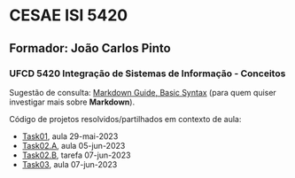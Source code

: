 # CESAE ISI 5420 
 
## Formador: João Carlos Pinto
 
### UFCD 5420 Integração de Sistemas de Informação - Conceitos 
 

Sugestão de consulta: [Markdown Guide, Basic Syntax](https://www.markdownguide.org/basic-syntax) (para quem quiser investigar mais sobre **Markdown**).
 
Código de projetos resolvidos/partilhados em contexto de aula: 
  
- [Task01](Task01/), aula 29-mai-2023
- [Task02.A](Task02.A/), aula 05-jun-2023
- [Task02.B](Task02.B/), tarefa 07-jun-2023
- [Task03](Task03/), aula 07-jun-2023

